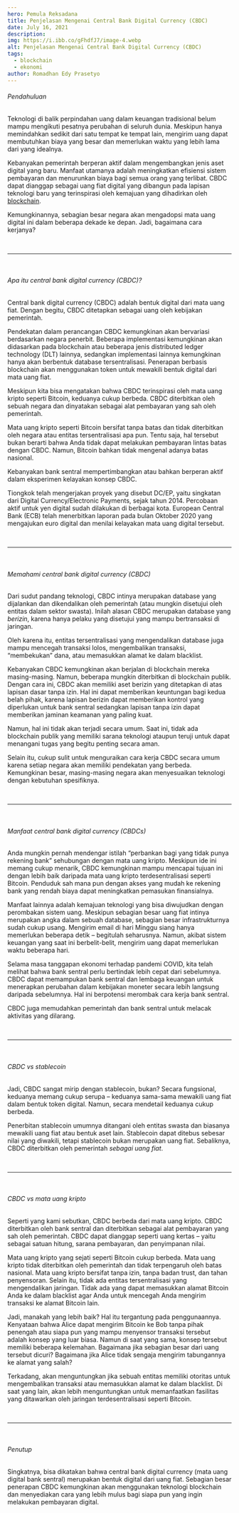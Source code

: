 ```yaml
---
hero: Pemula Reksadana
title: Penjelasan Mengenai Central Bank Digital Currency (CBDC)
date: July 16, 2021
description: 
img: https://i.ibb.co/gFhdfJ7/image-4.webp
alt: Penjelasan Mengenai Central Bank Digital Currency (CBDC)
tags: 
  - blockchain
  - ekonomi
author: Romadhan Edy Prasetyo
---
```


<div class="text-justify grid gap-4">
  <h6 class="ft-h text-primary font-bold">Pendahuluan</h6>
  <p>Teknologi di balik perpindahan uang dalam keuangan tradisional belum mampu mengikuti pesatnya perubahan di seluruh dunia. Meskipun hanya memindahkan sedikit dari satu tempat ke tempat lain, mengirim uang dapat membutuhkan biaya yang besar dan memerlukan waktu yang lebih lama dari yang idealnya.</p>
  <p>Kebanyakan pemerintah berperan aktif dalam mengembangkan jenis aset digital yang baru. Manfaat utamanya adalah meningkatkan efisiensi sistem pembayaran dan menurunkan biaya bagi semua orang yang terlibat. CBDC dapat dianggap sebagai uang fiat digital yang dibangun pada lapisan teknologi baru yang terinspirasi oleh kemajuan yang dihadirkan oleh <a href="https://en.wikipedia.org/wiki/Blockchain.com" target="_blank">blockchain</a>.</p>
  <p>Kemungkinannya, sebagian besar negara akan mengadopsi mata uang digital ini dalam beberapa dekade ke depan. Jadi, bagaimana cara kerjanya?</p>
</div>

<br>
<hr>
<br>

<div class="text-justify grid gap-4">
  <h6 class="ft-h text-primary font-bold">Apa itu central bank digital currency (CBDC)?</h6>
  <p>Central bank digital currency (CBDC) adalah bentuk digital dari mata uang fiat. Dengan begitu, CBDC ditetapkan sebagai uang oleh kebijakan pemerintah.</p>
  <p>Pendekatan dalam perancangan CBDC kemungkinan akan bervariasi berdasarkan negara penerbit. Beberapa implementasi kemungkinan akan didasarkan pada blockchain atau beberapa jenis distributed ledger technology (DLT) lainnya, sedangkan implementasi lainnya kemungkinan hanya akan berbentuk database tersentralisasi. Penerapan berbasis blockchain akan menggunakan token untuk mewakili bentuk digital dari mata uang fiat.</p>
  <p>Meskipun kita bisa mengatakan bahwa CBDC terinspirasi oleh mata uang kripto seperti Bitcoin, keduanya cukup berbeda. CBDC diterbitkan oleh sebuah negara dan dinyatakan sebagai alat pembayaran yang sah oleh pemerintah. </p>
  <p>Mata uang kripto seperti Bitcoin bersifat tanpa batas dan tidak diterbitkan oleh negara atau entitas tersentralisasi apa pun. Tentu saja, hal tersebut bukan berarti bahwa Anda tidak dapat melakukan pembayaran lintas batas dengan CBDC. Namun, Bitcoin bahkan tidak mengenal adanya batas nasional.</p>
  <p>Kebanyakan bank sentral mempertimbangkan atau bahkan berperan aktif dalam eksperimen kelayakan konsep CBDC.</p>
  <p>Tiongkok telah mengerjakan proyek yang disebut DC/EP, yaitu singkatan dari Digital Currency/Electronic Payments, sejak tahun 2014. Percobaan aktif untuk yen digital sudah dilakukan di berbagai kota. European Central Bank (ECB) telah menerbitkan laporan pada bulan Oktober 2020 yang mengajukan euro digital dan menilai kelayakan mata uang digital tersebut.</p>
</div>

<br>
<hr>
<br>

<div class="text-justify grid gap-4">
  <h6 class="ft-h text-primary font-bold">Memahami central bank digital currency (CBDC)</h6>
  <p>Dari sudut pandang teknologi, CBDC intinya merupakan database yang dijalankan dan dikendalikan oleh pemerintah (atau mungkin disetujui oleh entitas dalam sektor swasta). Inilah alasan CBDC merupakan database yang <i>berizin</i>, karena hanya pelaku yang disetujui yang mampu bertransaksi di jaringan.</p>
  <p>Oleh karena itu, entitas tersentralisasi yang mengendalikan database juga mampu mencegah transaksi lolos, mengembalikan transaksi, “membekukan” dana, atau memasukkan alamat ke dalam blacklist.</p>
  <p>Kebanyakan CBDC kemungkinan akan berjalan di blockchain mereka masing-masing. Namun, beberapa mungkin diterbitkan di blockchain publik. Dengan cara ini, CBDC akan memiliki aset berizin yang ditetapkan di atas lapisan dasar tanpa izin. Hal ini dapat memberikan keuntungan bagi kedua belah pihak, karena lapisan berizin dapat memberikan kontrol yang diperlukan untuk bank sentral sedangkan lapisan tanpa izin dapat memberikan jaminan keamanan yang paling kuat.</p>
  <p>Namun, hal ini tidak akan terjadi secara umum. Saat ini, tidak ada blockchain publik yang memiliki sarana teknologi ataupun teruji untuk dapat menangani tugas yang begitu penting secara aman.</p>
  <p>Selain itu, cukup sulit untuk menguraikan cara kerja CBDC secara umum karena setiap negara akan memiliki pendekatan yang berbeda. Kemungkinan besar, masing-masing negara akan menyesuaikan teknologi dengan kebutuhan spesifiknya.</p>
</div>

<br>
<hr>
<br>

<div class="text-justify grid gap-4">
  <h6 class="ft-h text-primary font-bold">Manfaat central bank digital currency (CBDCs)</h6>
  <p>Anda mungkin pernah mendengar istilah “perbankan bagi yang tidak punya rekening bank” sehubungan dengan mata uang kripto. Meskipun ide ini memang cukup menarik, CBDC kemungkinan mampu mencapai tujuan ini dengan lebih baik daripada mata uang kripto terdesentralisasi seperti Bitcoin. Penduduk sah mana pun dengan akses yang mudah ke rekening bank yang rendah biaya dapat meningkatkan pemasukan finansialnya.</p>
  <p>Manfaat lainnya adalah kemajuan teknologi yang bisa diwujudkan dengan perombakan sistem uang. Meskipun sebagian besar uang fiat intinya merupakan angka dalam sebuah database, sebagian besar infrastrukturnya sudah cukup usang. Mengirim email di hari Minggu siang hanya memerlukan beberapa detik – begitulah seharusnya. Namun, akibat sistem keuangan yang saat ini berbelit-belit, mengirim uang dapat memerlukan waktu beberapa hari.</p>
  <p>Selama masa tanggapan ekonomi terhadap pandemi COVID, kita telah melihat bahwa bank sentral perlu bertindak lebih cepat dari sebelumnya. CBDC dapat memampukan bank sentral dan lembaga keuangan untuk menerapkan perubahan dalam kebijakan moneter secara lebih langsung daripada sebelumnya. Hal ini berpotensi merombak cara kerja bank sentral. </p>
  <p>CBDC juga memudahkan pemerintah dan bank sentral untuk melacak aktivitas yang dilarang.</p>
</div>

<br>
<hr>
<br>

<div class="text-justify grid gap-4">
  <h6 class="ft-h text-primary font-bold">CBDC vs stablecoin</h6>
  <p>Jadi, CBDC sangat mirip dengan stablecoin, bukan? Secara fungsional, keduanya memang cukup serupa – keduanya sama-sama mewakili uang fiat dalam bentuk token digital. Namun, secara mendetail keduanya cukup berbeda.</p>
  <p>Penerbitan stablecoin umumnya ditangani oleh entitas swasta dan biasanya mewakili uang fiat atau bentuk aset lain. Stablecoin dapat ditebus sebesar nilai yang diwakili, tetapi stablecoin bukan merupakan uang fiat. Sebaliknya, CBDC diterbitkan oleh pemerintah <i>sebagai uang fiat</i>.</p>
  <p></p>
</div>

<br>
<hr>
<br>

<div class="text-justify grid gap-4">
  <h6 class="ft-h text-primary font-bold">CBDC vs mata uang kripto</h6>
  <p>Seperti yang kami sebutkan, CBDC berbeda dari mata uang kripto. CBDC diterbitkan oleh bank sentral dan diterbitkan sebagai alat pembayaran yang sah oleh pemerintah. CBDC dapat dianggap seperti uang kertas – yaitu sebagai satuan hitung, sarana pembayaran, dan penyimpanan nilai.</p>
  <p>Mata uang kripto yang sejati seperti Bitcoin cukup berbeda. Mata uang kripto tidak diterbitkan oleh pemerintah dan tidak terpengaruh oleh batas nasional. Mata uang kripto bersifat tanpa izin, tanpa badan trust, dan tahan penyensoran. Selain itu, tidak ada entitas tersentralisasi yang mengendalikan jaringan. Tidak ada yang dapat memasukkan alamat Bitcoin Anda ke dalam blacklist agar Anda untuk mencegah Anda mengirim transaksi ke alamat Bitcoin lain.</p>
  <p>Jadi, manakah yang lebih baik? Hal itu tergantung pada penggunaannya. Kenyataan bahwa Alice dapat mengirim Bitcoin ke Bob tanpa pihak penengah atau siapa pun yang mampu menyensor transaksi tersebut adalah konsep yang luar biasa. Namun di saat yang sama, konsep tersebut memiliki beberapa kelemahan. Bagaimana jika sebagian besar dari uang tersebut dicuri? Bagaimana jika Alice tidak sengaja mengirim tabungannya ke alamat yang salah? </p>
  <p>Terkadang, akan menguntungkan jika sebuah entitas memiliki otoritas untuk mengembalikan transaksi atau memasukkan alamat ke dalam blacklist. Di saat yang lain, akan lebih menguntungkan untuk memanfaatkan fasilitas yang ditawarkan oleh jaringan terdesentralisasi seperti Bitcoin.</p>
</div>

<br>
<hr>
<br>

<div class="text-justify grid gap-4">
  <h6 class="ft-h text-primary font-bold">Penutup</h6>
  <p>Singkatnya, bisa dikatakan bahwa central bank digital currency (mata uang digital bank sentral) merupakan bentuk digital dari uang fiat. Sebagian besar penerapan CBDC kemungkinan akan menggunakan teknologi blockchain dan menyediakan cara yang lebih mulus bagi siapa pun yang ingin melakukan pembayaran digital.</p>
</div>